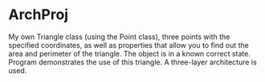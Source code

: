 # ArchProj
My own Triangle class (using the Point class), three points with the specified coordinates, as well as properties that allow you to find out the area and perimeter of the triangle. The object is in a known correct state. Program demonstrates the use of this triangle. A three-layer architecture is used.
